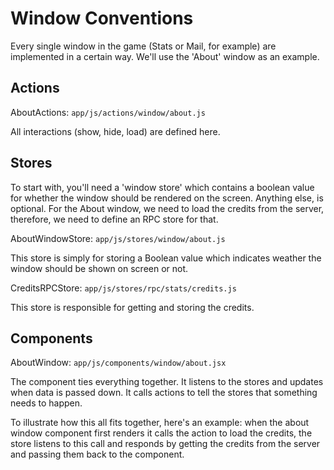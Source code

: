 # Window Conventions

Every single window in the game (Stats or Mail, for example) are implemented in a certain way. We'll use the 'About' window as an example.

## Actions

AboutActions: `app/js/actions/window/about.js`

All interactions (show, hide, load) are defined here.

## Stores

To start with, you'll need a 'window store' which contains a boolean value for whether the window should be rendered on the screen. Anything else, is optional. For the About window, we need to load the credits from the server, therefore, we need to define an RPC store for that.

AboutWindowStore: `app/js/stores/window/about.js`

This store is simply for storing a Boolean value which indicates weather the window should be shown on screen or not.

CreditsRPCStore: `app/js/stores/rpc/stats/credits.js`

This store is responsible for getting and storing the credits.

## Components

AboutWindow: `app/js/components/window/about.jsx`

The component ties everything together. It listens to the stores and updates when data is passed down. It calls actions to tell the stores that something needs to happen.

To illustrate how this all fits together, here's an example: when the about window component first renders it calls the action to load the credits, the store listens to this call and responds by getting the credits from the server and passing them back to the component.
